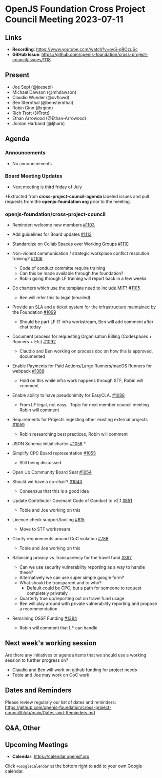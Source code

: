 # OpenJS Foundation Cross Project Council Meeting 2023-07-11

## Links

* **Recording**: https://www.youtube.com/watch?v=oyS-qROzuSc
* **GitHub Issue**: https://github.com/openjs-foundation/cross-project-council/issues/1118

## Present

* Joe Sepi (@joesepi)
* Michael Dawson (@mhdawson)
* Claudio Wunder (@ovflowd)
* Ben Sternthal (@bensternthal)
* Robin Ginn (@rginn)
* Rich Trott (@Trott) 
* Ethan Arrowood (@Ethan-Arrowood)
* Jordan Harband (@ljharb)

## Agenda

### Announcements

- No announcements

### Board Meeting Updates

- Next meeting is third friday of July

*Extracted from **cross-project-council-agenda** labeled issues and pull requests from the **openjs-foundation org** prior to the meeting.

### openjs-foundation/cross-project-council

* Reminder: welcome new members [#1103](https://github.com/openjs-foundation/cross-project-council/issues/1103)

* Add guidelines for Board updates [#1113](https://github.com/openjs-foundation/cross-project-council/pull/1113)

* Standardize on Collab Spaces over Working Groups [#1110](https://github.com/openjs-foundation/cross-project-council/issues/1110)

* Non-violent communication / strategic workplace conflict resolution training? [#1106](https://github.com/openjs-foundation/cross-project-council/issues/1106)
   * Code of conduct committe require training
   * Can this be made available through the foundation?
   * Robin going through LF training will report back in a few weeks

* Do charters which use the template need to include MIT? [#1105](https://github.com/openjs-foundation/cross-project-council/issues/1105)
   * Ben will refer this to legal (emailed)

* Provide an SLA and a ticket system for the infrastructure maintained by the Foundation [#1099](https://github.com/openjs-foundation/cross-project-council/issues/1099)
   * Should be part LF IT infra workstream, Ben will add comment after chat today

* Document process for requesting Organisation Billing (Codespaces + Runners + Etc) [#1092](https://github.com/openjs-foundation/cross-project-council/issues/1092)
   * Claudio and Ben working on process doc on how this is approved, documented 

* Enable Payments for Paid Actions/Large Runners/macOS Runners for webpack [#1089](https://github.com/openjs-foundation/cross-project-council/issues/1089)
   * Hold on this while infra work happens through STF, Robin will comment

* Enable ability to have pseudonimity for EasyCLA. [#1088](https://github.com/openjs-foundation/cross-project-council/issues/1088)
   * From LF legal, not easy.. Topic for next member council meeting Robin will comment

* Requirements for Projects ingesting other existing external projects [#1059](https://github.com/openjs-foundation/cross-project-council/issues/1059)
   * Robin researching best practices, Robin will comment

* JSON Schema initial charter [#1056](https://github.com/openjs-foundation/cross-project-council/issues/1056)
   *  

* Simplify CPC Board representation [#1055](https://github.com/openjs-foundation/cross-project-council/pull/1055)
   * Still being discussed

* Open Up Community Board Seat [#1054](https://github.com/openjs-foundation/cross-project-council/issues/1054)

* Should we have a co-chair? [#1043](https://github.com/openjs-foundation/cross-project-council/issues/1043)
   * Consensus that this is a good idea

* Update Contributor Covenant Code of Conduct to v2.1 [#851](https://github.com/openjs-foundation/cross-project-council/pull/851)
   * Tobie and Joe working on this

* Licence check support/tooling [#815](https://github.com/openjs-foundation/cross-project-council/issues/815)
   * Move to STF workstream

* Clarify requirements around CoC violation [#786](https://github.com/openjs-foundation/cross-project-council/issues/786)
   * Tobie and Joe working on this

* Balancing privacy vs. transparency for the travel fund [#397](https://github.com/openjs-foundation/cross-project-council/issues/397)
   * Can we use security vulnerability reporting as a way to handle these?
   * Alternatively we can use super simple google form?
   * What should be transparent and to who?
      * Default could be CPC, but a path for someone to request completely privately 
   * Quarterly true up/reporting out on travel fund usage
   * Ben  will play around with private vulnerability reporting and propose a recommendation

* Remaining OSSF Funding [#1384](https://github.com/nodejs/TSC/issues/1384)
   * Robin will comment that LF can handle

## Next week's working session

Are there any initiatives or agenda items that we should use a working session to further progress on?

* Claudio and Ben will work on github funding for project needs
* Tobie and Joe may work on CoC work

## Dates and Reminders

Please review regularly our list of dates and reminders:
https://github.com/openjs-foundation/cross-project-council/blob/main/Dates-and-Reminders.md

## Q&A, Other

## Upcoming Meetings

* **Calendar**: <https://calendar.openjsf.org>

Click `+GoogleCalendar` at the bottom right to add to your own Google calendar.
